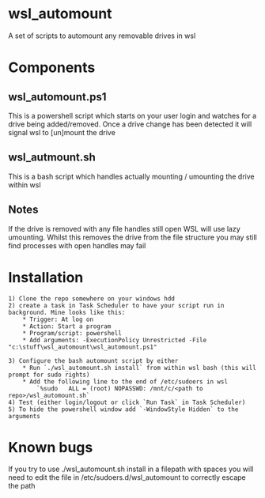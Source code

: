 # wsl_automount
A set of scripts to automount any removable drives in wsl

# Components
## wsl_automount.ps1
This is a powershell script which starts on your user login and watches for a drive being added/removed. Once a drive change has been detected it will signal wsl to [un]mount the drive

## wsl_autmount.sh
This is a bash script which handles actually mounting / umounting the drive within wsl

## Notes
If the drive is removed with any file handles still open WSL will use lazy umounting. Whilst this removes the drive from the file structure you may still find processes with open handles may fail

# Installation
	1) Clone the repo somewhere on your windows hdd
	2) create a task in Task Scheduler to have your script run in background. Mine looks like this:
	    * Trigger: At log on
		* Action: Start a program
		* Program/script: powershell
		* Add arguments: -ExecutionPolicy Unrestricted -File "c:\stuff\wsl_automount\wsl_automount.ps1"

	3) Configure the bash automount script by either
		* Run `./wsl_automount.sh install` from within wsl bash (this will prompt for sudo rights)
		* Add the following line to the end of /etc/sudoers in wsl
			`%sudo   ALL = (root) NOPASSWD: /mnt/c/<path to repo>/wsl_automount.sh`
	4) Test (either login/logout or click `Run Task` in Task Scheduler)
	5) To hide the powershell window add `-WindowStyle Hidden` to the arguments

# Known bugs
If you try to use ./wsl_automount.sh install in a filepath with spaces you will need to edit the file in /etc/sudoers.d/wsl_automount to correctly escape the path
